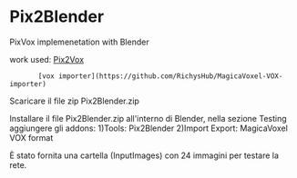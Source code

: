 # Pix2Blender
PixVox implemenetation with Blender

work used: [Pix2Vox](https://github.com/hzxie/Pix2Vox) 

           [vox importer](https://github.com/RichysHub/MagicaVoxel-VOX-importer)

Scaricare il file zip Pix2Blender.zip

Installare il file Pix2Blender.zip all'interno di Blender, nella sezione Testing aggiungere gli addons:
1)Tools: Pix2Blender
2)Import Export: MagicaVoxel VOX format

È stato fornita una cartella (InputImages) con 24 immagini per testare la rete.
